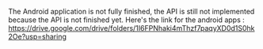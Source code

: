 The Android application is not fully finished, the API is still not implemented because the API is not finished yet. Here's the link for the android apps : 
https://drive.google.com/drive/folders/1I6FPNhaki4mThzf7paqyXD0d1S0hk2Oe?usp=sharing
